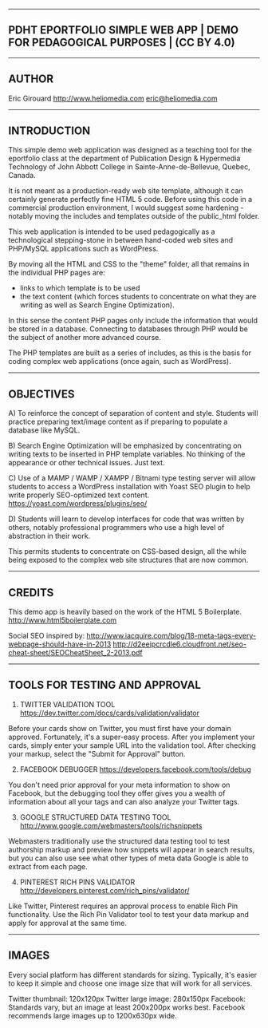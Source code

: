 --------------------------------
PDHT EPORTFOLIO SIMPLE WEB APP | DEMO FOR PEDAGOGICAL PURPOSES | (CC BY 4.0)
--------------------------------



--------------------------------
AUTHOR
--------------------------------

Eric Girouard
http://www.heliomedia.com
eric@heliomedia.com



--------------------------------
INTRODUCTION
--------------------------------

This simple demo web application was designed as a teaching tool for the eportfolio class at the department of Publication Design & Hypermedia Technology of John Abbott College in Sainte-Anne-de-Bellevue, Quebec, Canada. 

It is not meant as a production-ready web site template, although it can certainly generate perfectly fine HTML 5 code. Before using this code in a commercial production environment, I would suggest some hardening - notably moving the includes and templates outside of the public_html folder.

This web application is intended to be used pedagogically as a technological stepping-stone in between hand-coded web sites and PHP/MySQL applications such as WordPress. 

By moving all the HTML and CSS to the "theme" folder, all that remains in the individual PHP pages are:

- links to which template is to be used 
- the text content (which forces students to concentrate on what they are writing as well as Search Engine Optimization).

In this sense the content PHP pages only include the information that would be stored in a database. Connecting to databases through PHP would be the subject of another more advanced course.

The PHP templates are built as a series of includes, as this is the basis for coding complex web applications (once again, such as WordPress).



--------------------------------
OBJECTIVES
--------------------------------

A) To reinforce the concept of separation of content and style. Students will practice preparing text/image content as if preparing to populate a database like MySQL.

B) Search Engine Optimization will be emphasized by concentrating on writing texts to be inserted in PHP template variables. No thinking of the appearance or other technical issues. Just text.

C) Use of a MAMP / WAMP / XAMPP / Bitnami type testing server will allow students to access a WordPress installation with Yoast SEO plugin to help write properly SEO-optimized text content. https://yoast.com/wordpress/plugins/seo/

D) Students will learn to develop interfaces for code that was written by others, notably professional programmers who use a high level of abstraction in their work.

This permits students to concentrate on CSS-based design, all the while being exposed to the complex web site structures that are now common.



--------------------------------
CREDITS
--------------------------------

This demo app is heavily based on the work of the HTML 5 Boilerplate. 
http://www.html5boilerplate.com


Social SEO inspired by:
http://www.iacquire.com/blog/18-meta-tags-every-webpage-should-have-in-2013
http://d2eeipcrcdle6.cloudfront.net/seo-cheat-sheet/SEOCheatSheet_2-2013.pdf




--------------------------------
TOOLS FOR TESTING AND APPROVAL
--------------------------------

1. TWITTER VALIDATION TOOL
https://dev.twitter.com/docs/cards/validation/validator

Before your cards show on Twitter, you must first have your domain approved. Fortunately, it's a super-easy process. After you implement your cards, simply enter your sample URL into the validation tool. After checking your markup, select the "Submit for Approval" button.


2. FACEBOOK DEBUGGER
https://developers.facebook.com/tools/debug

You don't need prior approval for your meta information to show on Facebook, but the debugging tool they offer gives you a wealth of information about all your tags and can also analyze your Twitter tags.


3. GOOGLE STRUCTURED DATA TESTING TOOL
http://www.google.com/webmasters/tools/richsnippets

Webmasters traditionally use the structured data testing tool to test authorship markup and preview how snippets will appear in search results, but you can also use see what other types of meta data Google is able to extract from each page.


4. PINTEREST RICH PINS VALIDATOR
http://developers.pinterest.com/rich_pins/validator/

Like Twitter, Pinterest requires an approval process to enable Rich Pin functionality. Use the Rich Pin Validator tool to test your data markup and apply for approval at the same time.






--------------------------------
IMAGES
--------------------------------

Every social platform has different standards for sizing. Typically, it's easier to keep it simple and choose one image size that will work for all services.

Twitter thumbnail: 120x120px
Twitter large image: 280x150px
Facebook: Standards vary, but an image at least 200x200px works best. Facebook recommends large images up to 1200x630px wide.
